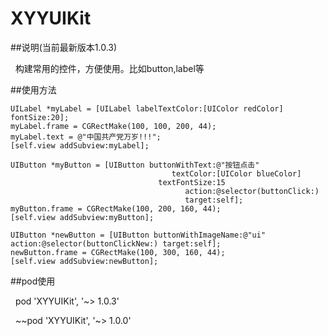 # XYYUIKit

##说明(当前最新版本1.0.3)

    构建常用的控件，方便使用。比如button,label等
  
##使用方法

    UILabel *myLabel = [UILabel labelTextColor:[UIColor redColor] fontSize:20];
    myLabel.frame = CGRectMake(100, 100, 200, 44);
    myLabel.text = @"中国共产党万岁!!!";
    [self.view addSubview:myLabel];
    
    UIButton *myButton = [UIButton buttonWithText:@"按钮点击" 
                                        textColor:[UIColor blueColor] 
                                     textFontSize:15   
                                           action:@selector(buttonClick:) 
                                           target:self];
    myButton.frame = CGRectMake(100, 200, 160, 44);
    [self.view addSubview:myButton];
    
    UIButton *newButton = [UIButton buttonWithImageName:@"ui" action:@selector(buttonClickNew:) target:self];
    newButton.frame = CGRectMake(100, 300, 160, 44);
    [self.view addSubview:newButton];
    
##pod使用

    pod 'XYYUIKit', '~> 1.0.3'
   
    ~~pod 'XYYUIKit', '~> 1.0.0'
   
   
